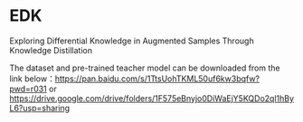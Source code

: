 # EDK
Exploring Differential Knowledge in Augmented Samples Through Knowledge Distillation

The dataset and pre-trained teacher model can be downloaded from the link below：https://pan.baidu.com/s/1TtsUohTKML50uf6kw3bqfw?pwd=r031 
or https://drive.google.com/drive/folders/1F575eBnyjo0DiWaEjY5KQDo2ql1hByL6?usp=sharing
